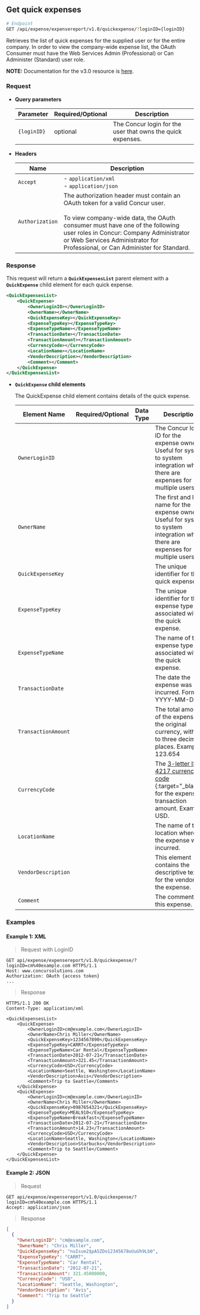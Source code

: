 ## Get quick expenses

```bash
# Endpoint
GET /api/expense/expensereport/v1.0/quickexpense/?loginID={loginID}
```

Retrieves the list of quick expenses for the supplied user or for the entire company. In order to view the company-wide expense list, the OAuth Consumer must have the Web Services Admin (Professional) or Can Administer (Standard) user role.

<aside class="notice">
  <strong>NOTE:</strong> Documentation for the v3.0 resource is <a href="/api-reference/expense/quick-expense/">here</a>.
</aside>

### Request

* **Query parameters**

  | Parameter | Required/Optional | Description |
  |-----------|-----------|---------------------|
  | `{loginID}` | optional | The Concur login for the user that owns the quick expenses. |

* **Headers**

  | Name | Description |
  | ---- | ----------- |
  | `Accept` | - `application/xml` <br> - `application/json` |
  | `Authorization` | The authorization header must contain an OAuth token for a valid Concur user. <br><br> To view company-wide data, the OAuth consumer must have one of the following user roles in Concur: Company Administrator or Web Services Administrator for Professional, or Can Administer for Standard. |

### Response

This request will return a **`QuickExpensesList`** parent element with a **`QuickExpense`** child element for each quick expense.

```xml
<QuickExpensesList>
    <QuickExpense>
        <OwnerLoginID></OwnerLoginID>
        <OwnerName></OwnerName>
        <QuickExpenseKey></QuickExpenseKey>
        <ExpenseTypeKey></ExpenseTypeKey>
        <ExpenseTypeName></ExpenseTypeName>
        <TransactionDate></TransactionDate>
        <TransactionAmount></TransactionAmount>
        <CurrencyCode></CurrencyCode>
        <LocationName></LocationName>
        <VendorDescription></VendorDescription>
        <Comment></Comment>
    </QuickExpense>
</QuickExpensesList>
```

* **`QuickExpense` child elements**

  The QuickExpense child element contains details of the quick expense.

  |Element Name|Required/Optional|Data Type| Description|
  |-------------|-----------------|----------|-----------|
  |  `OwnerLoginID` |  |  |  The Concur login ID for the expense owner. Useful for system to system integration when there are expenses for multiple users.   |
  |  `OwnerName` |  |  |  The first and last name for the expense owner. Useful for system to system integration when there are expenses for multiple users. |
  |  `QuickExpenseKey` |  |  |  The unique identifier for the quick expense. |
  |  `ExpenseTypeKey` |  |  |  The unique identifier for the expense type associated with the quick expense. |
  |  `ExpenseTypeName` |  |  |  The name of the expense type associated with the quick expense. |
  |  `TransactionDate` |  |  |  The date the expense was incurred. Format: YYYY-MM-DD |
  |  `TransactionAmount` |  |  |  The total amount of the expense in the original currency, with up to three decimal places. Example: 123.654 |
  |  `CurrencyCode` |  |  |  The [3-letter ISO 4217 currency code ](https://en.wikipedia.org/wiki/ISO_4217){:target="_blank"} for the expense transaction amount. Example: USD. |
  |  `LocationName` |  |  |  The name of the location where the expense was incurred. |
  |  `VendorDescription` |  |  |  This element contains the descriptive text for the vendor for the expense. |
  |  `Comment` |  |  |  The comment for this expense. |

### Examples

#### Example 1: XML

> Request with LoginID

```http
GET api/expense/expensereport/v1.0/quickexpense/?loginID=cm%40example.com HTTPS/1.1
Host: www.concursolutions.com
Authorization: OAuth {access token}
...
```

> Response

```http
HTTPS/1.1 200 OK
Content-Type: application/xml

<QuickExpensesList>
    <QuickExpense>
        <OwnerLoginID>cm@example.com</OwnerLoginID>
        <OwnerName>Chris Miller</OwnerName>
        <QuickExpenseKey>1234567890</QuickExpenseKey>
        <ExpenseTypeKey>CARRT</ExpenseTypeKey>
        <ExpenseTypeName>Car Rental</ExpenseTypeName>
        <TransactionDate>2012-07-21</TransactionDate>
        <TransactionAmount>321.45</TransactionAmount>
        <CurrencyCode>USD</CurrencyCode>
        <LocationName>Seattle, Washington</LocationName>
        <VendorDescription>Avis</VendorDescription>
        <Comment>Trip to Seattle</Comment>
    </QuickExpense>
    <QuickExpense>
        <OwnerLoginID>cm@example.com</OwnerLoginID>
        <OwnerName>Chris Miller</OwnerName>
        <QuickExpenseKey>0987654321</QuickExpenseKey>
        <ExpenseTypeKey>MEAL910</ExpenseTypeKey>
        <ExpenseTypeName>Breakfast</ExpenseTypeName>
        <TransactionDate>2012-07-21</TransactionDate>
        <TransactionAmount>14.23</TransactionAmount>
        <CurrencyCode>USD</CurrencyCode>
        <LocationName>Seattle, Washington</LocationName>
        <VendorDescription>Starbucks</VendorDescription>
        <Comment>Trip to Seattle</Comment>
    </QuickExpense>
</QuickExpensesList>
```

#### Example 2: JSON

> Request

```http
GET api/expense/expensereport/v1.0/quickexpense/?loginID=cm%40example.com HTTPS/1.1
Accept: application/json
```

> Response

```json
[
  {
    "OwnerLoginID": "cm@example.com",
    "OwnerName": "Chris Miller",
    "QuickExpenseKey": "nuIsue2$pASZDo12345678oUuUh9Lb0",
    "ExpenseTypeKey": "CARRT",
    "ExpenseTypeName": "Car Rental",
    "TransactionDate": "2012-07-21",
    "TransactionAmount": 321.45000000,
    "CurrencyCode": "USD",
    "LocationName": "Seattle, Washington",
    "VendorDescription": "Avis",
    "Comment": "Trip to Seattle"
  }
]
```
